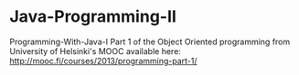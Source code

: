 # Java-Programming-II

Programming-With-Java-I Part 1 of the Object Oriented programming from University of Helsinki's MOOC available here: http://mooc.fi/courses/2013/programming-part-1/
